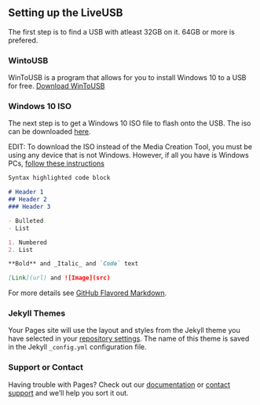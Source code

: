 ## Setting up the LiveUSB

The first step is to find a USB with atleast 32GB on it. 64GB or more is prefered.

### WintoUSB

WinToUSB is a program that allows for you to install Windows 10 to a USB for free. 
[Download WinToUSB](https://www.easyuefi.com/wintousb/downloads/WinToUSB_Free.exe)

### Windows 10 ISO

The next step is to get a Windows 10 ISO file to flash onto the USB. The iso can be downloaded [here](https://www.microsoft.com/en-us/software-download/windows10).

EDIT: To download the ISO instead of the Media Creation Tool, you must be using any device that is not Windows. However, if all you have is Windows PCs, [follow these instructions](https://www.howtogeek.com/427223/how-to-download-a-windows-10-iso-without-the-media-creation-tool/)

```markdown
Syntax highlighted code block

# Header 1
## Header 2
### Header 3

- Bulleted
- List

1. Numbered
2. List

**Bold** and _Italic_ and `Code` text

[Link](url) and ![Image](src)
```

For more details see [GitHub Flavored Markdown](https://guides.github.com/features/mastering-markdown/).

### Jekyll Themes

Your Pages site will use the layout and styles from the Jekyll theme you have selected in your [repository settings](https://github.com/itzrae1/schoolusb/settings). The name of this theme is saved in the Jekyll `_config.yml` configuration file.

### Support or Contact

Having trouble with Pages? Check out our [documentation](https://docs.github.com/categories/github-pages-basics/) or [contact support](https://support.github.com/contact) and we’ll help you sort it out.

